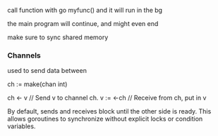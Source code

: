 
call function with go myfunc() and it will run in the bg

the main program will continue, and might even end

make sure to sync shared memory

### Channels

used to send data between

ch := make(chan int)

ch <- v    // Send v to channel ch.
v := <-ch  // Receive from ch, put in v

By default, sends and receives block until the other side is ready. This allows goroutines to synchronize without explicit locks or condition variables.

